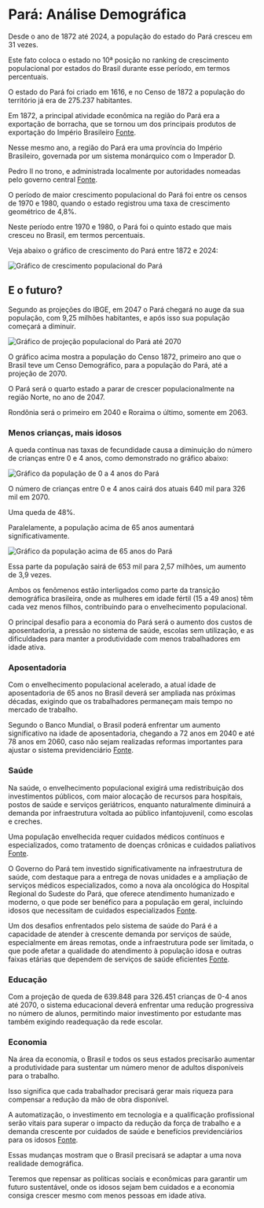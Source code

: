 # Pará: Análise Demográfica

Desde o ano de 1872 até 2024, a população do estado do Pará cresceu em 31 vezes.

Este fato coloca o estado no 10ª posição no ranking de crescimento populacional por estados do Brasil durante esse período, em termos percentuais.

O estado do Pará foi criado em 1616, e no Censo de 1872 a população do território já era de 275.237 habitantes.

Em 1872, a principal atividade econômica na região do Pará era a exportação de borracha, que se tornou um dos principais produtos de exportação do Império Brasileiro  [Fonte](https://pt.wikipedia.org/wiki/Hist%C3%B3ria_do_Brasil).

Nesse mesmo ano, a região do Pará era uma província do Império Brasileiro, governada por um sistema monárquico com o Imperador D.

Pedro II no trono, e administrada localmente por autoridades nomeadas pelo governo central  [Fonte](https://pt.wikipedia.org/wiki/Imp%C3%A9rio_do_Brasil).

O período de maior crescimento populacional do Pará foi entre os censos de 1970 e 1980, quando o estado registrou uma taxa de crescimento geométrico de 4,8%.

Neste período entre 1970 e 1980, o Pará foi o quinto estado que mais cresceu no Brasil, em termos percentuais.

Veja abaixo o gráfico de crescimento do Pará entre 1872 e 2024:

![Gráfico de crescimento populacional do Pará](D:\jornalera-marista\censo-2022\dados\estados\graphs_pop_2024\Pará.png)

## E o futuro?

Segundo as projeções do IBGE, em 2047 o Pará chegará no auge da sua população, com 9,25 milhões habitantes, e após isso sua população começará a diminuir.

![Gráfico de projeção populacional do Pará até 2070](D:\jornalera-marista\censo-2022\dados\estados\graficos_populacao_estados_2070\Pará.png)

O gráfico acima mostra a população do Censo 1872, primeiro ano que o Brasil teve um Censo Demográfico, para a população do Pará, até a projeção de 2070.

O Pará será o quarto estado a parar de crescer populacionalmente na região Norte, no ano de 2047.

Rondônia será o primeiro em 2040 e Roraima o último, somente em 2063.

### Menos crianças, mais idosos

A queda contínua nas taxas de fecundidade causa a diminuição do número de crianças entre 0 e 4 anos, como demonstrado no gráfico abaixo:

![Gráfico da população de 0 a 4 anos do Pará](D:\jornalera-marista\censo-2022\dados\estados\populacao_graficos_0_4_anos\estado_Pará.png)

O número de crianças entre 0 e 4 anos cairá dos atuais 640 mil para 326 mil em 2070.

Uma queda de 48%.

Paralelamente, a população acima de 65 anos aumentará significativamente.

![Gráfico da população acima de 65 anos do Pará](D:\jornalera-marista\censo-2022\dados\estados\populacao_graficos_acima_65\estado_Pará_acima_65.png)

Essa parte da população sairá de 653 mil para 2,57 milhões, um aumento de 3,9 vezes.

Ambos os fenômenos estão interligados como parte da transição demográfica brasileira, onde as mulheres em idade fértil (15 a 49 anos) têm cada vez menos filhos, contribuindo para o envelhecimento populacional.

O principal desafio para a economia do Pará será o aumento dos custos de aposentadoria, a pressão no sistema de saúde, escolas sem utilização, e as dificuldades para manter a produtividade com menos trabalhadores em idade ativa.

### Aposentadoria

Com o envelhecimento populacional acelerado, a atual idade de aposentadoria de 65 anos no Brasil deverá ser ampliada nas próximas décadas, exigindo que os trabalhadores permaneçam mais tempo no mercado de trabalho.

Segundo o Banco Mundial, o Brasil poderá enfrentar um aumento significativo na idade de aposentadoria, chegando a 72 anos em 2040 e até 78 anos em 2060, caso não sejam realizadas reformas importantes para ajustar o sistema previdenciário [Fonte](https://www.migalhas.com.br/depeso/413353/futuro-da-aposentadoria-no-brasil-preparados-para-trabalhar-ate-78).

### Saúde

Na saúde, o envelhecimento populacional exigirá uma redistribuição dos investimentos públicos, com maior alocação de recursos para hospitais, postos de saúde e serviços geriátricos, enquanto naturalmente diminuirá a demanda por infraestrutura voltada ao público infantojuvenil, como escolas e creches.

Uma população envelhecida requer cuidados médicos contínuos e especializados, como tratamento de doenças crônicas e cuidados paliativos [Fonte](https://institutodelongevidade.org/longevidade-e-saude/envelhecimento-dos-brasileiros).

O Governo do Pará tem investido significativamente na infraestrutura de saúde, com destaque para a entrega de novas unidades e a ampliação de serviços médicos especializados, como a nova ala oncológica do Hospital Regional do Sudeste do Pará, que oferece atendimento humanizado e moderno, o que pode ser benéfico para a população em geral, incluindo idosos que necessitam de cuidados especializados [Fonte](https://www.agenciapara.com.br/noticia/61690/na-saude-governo-do-para-investe-em-ampliacao-servicos-e-tecnologia-na-capital-e-interior-do-estado).

Um dos desafios enfrentados pelo sistema de saúde do Pará é a capacidade de atender à crescente demanda por serviços de saúde, especialmente em áreas remotas, onde a infraestrutura pode ser limitada, o que pode afetar a qualidade do atendimento à população idosa e outras faixas etárias que dependem de serviços de saúde eficientes [Fonte](https://agenciapara.com.br/noticia/60049/investimentos-estrategicos-do-governo-do-para-transformam-a-saude-publica-em-belem-desde-2019).

### Educação

Com a projeção de queda de 639.848 para 326.451 crianças de 0-4 anos até 2070, o sistema educacional deverá enfrentar uma redução progressiva no número de alunos, permitindo maior investimento por estudante mas também exigindo readequação da rede escolar.

### Economia

Na área da economia, o Brasil e todos os seus estados precisarão aumentar a produtividade para sustentar um número menor de adultos disponíveis para o trabalho.

Isso significa que cada trabalhador precisará gerar mais riqueza para compensar a redução da mão de obra disponível.

A automatização, o investimento em tecnologia e a qualificação profissional serão vitais para superar o impacto da redução da força de trabalho e a demanda crescente por cuidados de saúde e benefícios previdenciários para os idosos [Fonte](https://talentosenior.com.br/os-impactos-do-envelhecimento-populacional-na-economia-do-brasil-desafios-e-oportunidades).

Essas mudanças mostram que o Brasil precisará se adaptar a uma nova realidade demográfica.

Teremos que repensar as políticas sociais e econômicas para garantir um futuro sustentável, onde os idosos sejam bem cuidados e a economia consiga crescer mesmo com menos pessoas em idade ativa.
